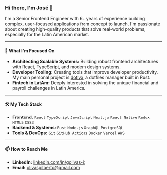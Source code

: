 ### Hi there, I'm José 👋

I'm a Senior Frontend Engineer with 6+ years of experience building complex, user-focused applications from concept to launch. I'm passionate about creating high-quality products that solve real-world problems, especially for the Latin American market.

---

#### 🚀 What I'm Focused On

-   **Architecting Scalable Systems:** Building robust frontend architectures with React, TypeScript, and modern design systems.
-   **Developer Tooling:** Creating tools that improve developer productivity. My main personal project is [dotlyx](https://github.com/GOI17/dotlyx), a dotfiles manager built in Rust.
-   **Fintech in LatAm:** Deeply interested in solving the unique financial and payroll challenges in Latin America.

---

#### 🛠️ My Tech Stack

-   **Frontend:** `React` `TypeScript` `JavaScript` `Next.js` `React Native` `Redux` `HTML5` `CSS3`
-   **Backend & Systems:** `Rust` `Node.js` `GraphQL` `PostgreSQL`
-   **Tools & DevOps:** `Git` `GitHub Actions` `Docker` `Vercel` `AWS`

---

#### 📫 How to Reach Me

-   **LinkedIn:** [linkedin.com/in/golivas-it](https://linkedin.com/in/golivas-it)
-   **Email:** [olivasgilberto@gmail.com](mailto:olivasgilberto@gmail.com)
